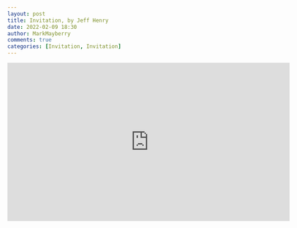 ```yaml
---
layout: post
title: Invitation, by Jeff Henry
date: 2022-02-09 18:30
author: MarkMayberry
comments: true
categories: [Invitation, Invitation]
---
```

<p><iframe src="https://player.vimeo.com/video/678509131?h=fedc7b58a9&amp;title=0&amp;byline=0" width="640" height="360" frameborder="0" allowfullscreen=""></iframe></p>

